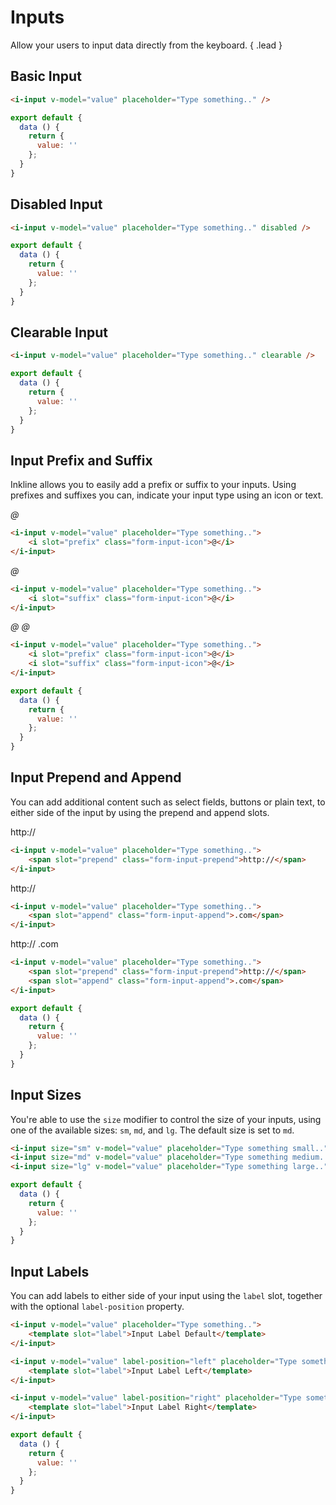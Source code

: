 # Inputs

Allow your users to input data directly from the keyboard. { .lead }

## Basic Input

<i-input v-model="inputValue" placeholder="Type something.." />

~~~html
<i-input v-model="value" placeholder="Type something.." />
~~~

~~~js
export default {
  data () {
    return {
      value: ''
    };
  }
}
~~~

## Disabled Input

<i-input v-model="disabledInputValue" placeholder="Type something.." disabled />

~~~html
<i-input v-model="value" placeholder="Type something.." disabled />
~~~

~~~js
export default {
  data () {
    return {
      value: ''
    };
  }
}
~~~

## Clearable Input

<i-input v-model="clearableInputValue" placeholder="Type something.." clearable />

~~~html
<i-input v-model="value" placeholder="Type something.." clearable />
~~~

~~~js
export default {
  data () {
    return {
      value: ''
    };
  }
}
~~~

## Input Prefix and Suffix
Inkline allows you to easily add a prefix or suffix to your inputs. Using prefixes and suffixes you can, indicate 
your input type using an icon or text. 

<i-input v-model="prefixInputValue" placeholder="Type something..">
    <i slot="prefix" class="form-input-icon">@</i>
</i-input>

~~~html
<i-input v-model="value" placeholder="Type something..">
    <i slot="prefix" class="form-input-icon">@</i>
</i-input>
~~~

<i-input v-model="suffixInputValue" placeholder="Type something..">
    <i slot="suffix" class="form-input-icon">@</i>
</i-input>

~~~html
<i-input v-model="value" placeholder="Type something..">
    <i slot="suffix" class="form-input-icon">@</i>
</i-input>
~~~

<i-input v-model="prefixSuffixInputValue" placeholder="Type something..">
    <i slot="prefix" class="form-input-icon">@</i>
    <i slot="suffix" class="form-input-icon">@</i>
</i-input>

~~~html
<i-input v-model="value" placeholder="Type something..">
    <i slot="prefix" class="form-input-icon">@</i>
    <i slot="suffix" class="form-input-icon">@</i>
</i-input>
~~~

~~~js
export default {
  data () {
    return {
      value: ''
    };
  }
}
~~~

## Input Prepend and Append
You can add additional content such as select fields, buttons or plain text, to either side of the input by using the prepend and append slots.

<i-input v-model="prependInputValue" placeholder="Type something..">
    <span slot="prepend" class="form-input-prepend">http://</span>
</i-input>

~~~html
<i-input v-model="value" placeholder="Type something..">
    <span slot="prepend" class="form-input-prepend">http://</span>
</i-input>
~~~

<i-input v-model="appendInputValue" placeholder="Type something..">
    <span slot="append" class="form-input-append">http://</span>
</i-input>

~~~html
<i-input v-model="value" placeholder="Type something..">
    <span slot="append" class="form-input-append">.com</span>
</i-input>
~~~

<i-input v-model="prependAppendInputValue" placeholder="Type something..">
    <span slot="prepend" class="form-input-prepend">http://</span>
    <span slot="append" class="form-input-append">.com</span>
</i-input>

~~~html
<i-input v-model="value" placeholder="Type something..">
    <span slot="prepend" class="form-input-prepend">http://</span>
    <span slot="append" class="form-input-append">.com</span>
</i-input>
~~~

~~~js
export default {
  data () {
    return {
      value: ''
    };
  }
}
~~~

## Input Sizes
You're able to use the `size` modifier to control the size of your inputs, using one of the available sizes: `sm`, `md`, and `lg`. The default size is set to `md`.

<i-input size="sm" v-model="smInputValue" placeholder="Type something small.." />
<i-input size="md" v-model="mdInputValue" placeholder="Type something medium.." />
<i-input size="lg" v-model="lgInputValue" placeholder="Type something large.." />

~~~html
<i-input size="sm" v-model="value" placeholder="Type something small.." />
<i-input size="md" v-model="value" placeholder="Type something medium.." />
<i-input size="lg" v-model="value" placeholder="Type something large.." />
~~~

~~~js
export default {
  data () {
    return {
      value: ''
    };
  }
}
~~~

## Input Labels
You can add labels to either side of your input using the `label` slot, together with the optional `label-position` property.

<i-input v-model="labelDefaultInputValue" placeholder="Type something..">
    <template slot="label">Input Label Default</template>
</i-input>
<i-input v-model="labelLeftInputValue" label-position="left" placeholder="Type something..">
    <template slot="label">Input Label Left</template>
</i-input>
<i-input v-model="labelRightInputValue" label-position="right" placeholder="Type something..">
    <template slot="label">Input Label Right</template>
</i-input>

~~~html
<i-input v-model="value" placeholder="Type something..">
    <template slot="label">Input Label Default</template>
</i-input>

<i-input v-model="value" label-position="left" placeholder="Type something..">
    <template slot="label">Input Label Left</template>
</i-input>

<i-input v-model="value" label-position="right" placeholder="Type something..">
    <template slot="label">Input Label Right</template>
</i-input>
~~~

~~~js
export default {
  data () {
    return {
      value: ''
    };
  }
}
~~~


